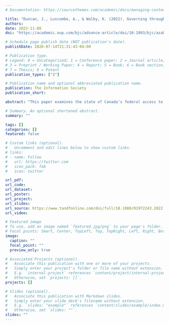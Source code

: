 ```yaml
---
# Documentation: https://sourcethemes.com/academic/docs/managing-content/

title: "Duncan, J., Luscombe, A., & Walby, K. (2022). Governing through transparency: Investigating the new access to information regime in Canada."
authors:
date: 2022-11-08
doi: "https://academic.oup.com/bjc/advance-article/doi/10.1093/bjc/azab043/6282889?guestAccessKey=0165d8c5-73d7-4862-bdcb-7299651ccb2f"

# Schedule page publish date (NOT publication's date).
publishDate: 2020-07-14T21:31:43-04:00

# Publication type.
# Legend: 0 = Uncategorized; 1 = Conference paper; 2 = Journal article;
# 3 = Preprint / Working Paper; 4 = Report; 5 = Book; 6 = Book section;
# 7 = Thesis; 8 = Patent
publication_types: ["2"]

# Publication name and optional abbreviated publication name.
publication: The Information Society
publication_short:

abstract: "This paper examines the state of Canada’s federal access to information (ATI) regime. Drawing from literature on government transparency, we conceptualize Bill C-58 and the problems it proposes to address as a form of policy discordance. We assess the recent digitization of ATI in Canada by analyzing data on request abandonment, record exemptions, as well as variation by ministry. In so doing, we identify tensions between strategic narratives of “open, honest, government” and recent changes brought about through legislative amendments. We conclude by problematizing notions of proactive disclosure, open government, and transparency as currently promoted in the Canadian federal context."

# Summary. An optional shortened abstract.
summary: ""

tags: []
categories: []
featured: false

# Custom links (optional).
#   Uncomment and edit lines below to show custom links.
# links:
# - name: Follow
#   url: https://twitter.com
#   icon_pack: fab
#   icon: twitter

url_pdf:
url_code:
url_dataset:
url_poster:
url_project:
url_slides:
url_source: https://www.tandfonline.com/doi/full/10.1080/01972243.2022.2134241
url_video:

# Featured image
# To use, add an image named `featured.jpg/png` to your page's folder.
# Focal points: Smart, Center, TopLeft, Top, TopRight, Left, Right, BottomLeft, Bottom, BottomRight.
image:
  caption: ""
  focal_point: ""
  preview_only: true

# Associated Projects (optional).
#   Associate this publication with one or more of your projects.
#   Simply enter your project's folder or file name without extension.
#   E.g. `internal-project` references `content/project/internal-project/index.md`.
#   Otherwise, set `projects: []`.
projects: []

# Slides (optional).
#   Associate this publication with Markdown slides.
#   Simply enter your slide deck's filename without extension.
#   E.g. `slides: "example"` references `content/slides/example/index.md`.
#   Otherwise, set `slides: ""`.
slides: ""
---
```

